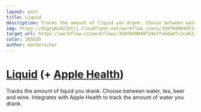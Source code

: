 ```yaml
---
layout: post
title: Liquid
description: Tracks the amount of liquid you drank. Choose between water, tea, beer and wine. Integrates with Apple Health to track the amount of water.
img: https://d1gzq6u422bfcj.cloudfront.net/workflow_icons/358f0d9049f24e7fa6da4fc3ca62282b.png
target_url: https://workflow.is/workflows/358f0d9049f24e7fa6da4fc3ca62282b
color: 2B5ED5
author: marbetschar
---
```


<h1>
    <a href="https://workflow.is/workflows/358f0d9049f24e7fa6da4fc3ca62282b">Liquid</a>
     (+ <a href="https://www.apple.com/ios/health/" target="_blank">Apple Health</a>)
</h1>

Tracks the amount of liquid you drank. Choose between water, tea, beer and wine. Integrates with Apple Health to track the amount of water you drank.